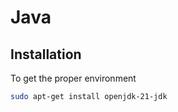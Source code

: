 # Java

## Installation

To get the proper environment
```bash
sudo apt-get install openjdk-21-jdk
```
